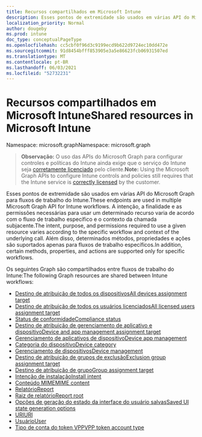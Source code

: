 ```yaml
---
title: Recursos compartilhados em Microsoft Intune
description: Esses pontos de extremidade são usados em várias API do Microsoft Graph para fluxos de trabalho do Intune.  A intenção, a finalidade e as permissões necessárias para usar um determinado recurso varia de acordo com o fluxo de trabalho específico e o contexto da chamada subjacente.  Além disso, determinados métodos, propriedades e ações são suportados apenas para fluxos de trabalho específicos.
localization_priority: Normal
author: dougeby
ms.prod: intune
doc_type: conceptualPageType
ms.openlocfilehash: cc5cbf0f96d3c9199ecd9b622d9724ec10dd472e
ms.sourcegitcommit: 91d8454bfff853905e3a5e86623fcb06931507ed
ms.translationtype: MT
ms.contentlocale: pt-BR
ms.lasthandoff: 06/03/2021
ms.locfileid: "52732231"
---
```

# <a name="shared-resources-in-microsoft-intune"></a><span data-ttu-id="b02f9-105">Recursos compartilhados em Microsoft Intune</span><span class="sxs-lookup"><span data-stu-id="b02f9-105">Shared resources in Microsoft Intune</span></span>

<span data-ttu-id="b02f9-106">Namespace: microsoft.graph</span><span class="sxs-lookup"><span data-stu-id="b02f9-106">Namespace: microsoft.graph</span></span>

> <span data-ttu-id="b02f9-107">**Observação:** O uso das APIs do Microsoft Graph para configurar controles e políticas do Intune ainda exige que o serviço do Intune seja [corretamente licenciado](https://www.microsoft.com/en-us/cloud-platform/microsoft-intune-pricing) pelo cliente.</span><span class="sxs-lookup"><span data-stu-id="b02f9-107">**Note:** Using the Microsoft Graph APIs to configure Intune controls and policies still requires that the Intune service is [correctly licensed](https://www.microsoft.com/en-us/cloud-platform/microsoft-intune-pricing) by the customer.</span></span>

<span data-ttu-id="b02f9-108">Esses pontos de extremidade são usados em várias API do Microsoft Graph para fluxos de trabalho do Intune.</span><span class="sxs-lookup"><span data-stu-id="b02f9-108">These endpoints are used in multiple Microsoft Graph API for Intune workflows.</span></span>  <span data-ttu-id="b02f9-109">A intenção, a finalidade e as permissões necessárias para usar um determinado recurso varia de acordo com o fluxo de trabalho específico e o contexto da chamada subjacente.</span><span class="sxs-lookup"><span data-stu-id="b02f9-109">The intent, purpose, and permissions required to use a given resource varies according to the specific workflow and context of the underlying call.</span></span>  <span data-ttu-id="b02f9-110">Além disso, determinados métodos, propriedades e ações são suportados apenas para fluxos de trabalho específicos.</span><span class="sxs-lookup"><span data-stu-id="b02f9-110">In addition, certain methods, properties, and actions are supported only for specific workflows.</span></span>

<span data-ttu-id="b02f9-111">Os seguintes Graph são compartilhados entre fluxos de trabalho do Intune:</span><span class="sxs-lookup"><span data-stu-id="b02f9-111">The following Graph resources are shared between Intune workflows:</span></span>  

- [<span data-ttu-id="b02f9-112">Destino de atribuição de todos os dispositivos</span><span class="sxs-lookup"><span data-stu-id="b02f9-112">All devices assignment target</span></span>](intune-shared-alldevicesassignmenttarget.md)
- [<span data-ttu-id="b02f9-113">Destino de atribuição de todos os usuários licenciados</span><span class="sxs-lookup"><span data-stu-id="b02f9-113">All licensed users assignment target</span></span>](intune-shared-alllicensedusersassignmenttarget.md)
- [<span data-ttu-id="b02f9-114">Status de conformidade</span><span class="sxs-lookup"><span data-stu-id="b02f9-114">Compliance status</span></span>](intune-shared-compliancestatus.md)
- [<span data-ttu-id="b02f9-115">Destino de atribuição de gerenciamento de aplicativo e dispositivo</span><span class="sxs-lookup"><span data-stu-id="b02f9-115">Device and app management assignment target</span></span>](intune-shared-deviceandappmanagementassignmenttarget.md)
- [<span data-ttu-id="b02f9-116">Gerenciamento de aplicativos de dispositivo</span><span class="sxs-lookup"><span data-stu-id="b02f9-116">Device app management</span></span>](intune-shared-deviceappmanagement.md)
- [<span data-ttu-id="b02f9-117">Categoria do dispositivo</span><span class="sxs-lookup"><span data-stu-id="b02f9-117">Device category</span></span>](intune-shared-devicecategory.md)
- [<span data-ttu-id="b02f9-118">Gerenciamento de dispositivos</span><span class="sxs-lookup"><span data-stu-id="b02f9-118">Device management</span></span>](intune-shared-devicemanagement.md)
- [<span data-ttu-id="b02f9-119">Destino de atribuição de grupos de exclusão</span><span class="sxs-lookup"><span data-stu-id="b02f9-119">Exclusion group assignment target</span></span>](intune-shared-exclusiongroupassignmenttarget.md)
- [<span data-ttu-id="b02f9-120">Destino de atribuição de grupo</span><span class="sxs-lookup"><span data-stu-id="b02f9-120">Group assignment target</span></span>](intune-shared-groupassignmenttarget.md)
- [<span data-ttu-id="b02f9-121">Intenção de instalação</span><span class="sxs-lookup"><span data-stu-id="b02f9-121">Install intent</span></span>](intune-shared-installintent.md)
- [<span data-ttu-id="b02f9-122">Conteúdo MIME</span><span class="sxs-lookup"><span data-stu-id="b02f9-122">MIME content</span></span>](intune-shared-mimecontent.md)
- [<span data-ttu-id="b02f9-123">Relatório</span><span class="sxs-lookup"><span data-stu-id="b02f9-123">Report</span></span>](intune-shared-report.md)
- [<span data-ttu-id="b02f9-124">Raiz de relatório</span><span class="sxs-lookup"><span data-stu-id="b02f9-124">Report root</span></span>](intune-shared-reportroot.md)
- [<span data-ttu-id="b02f9-125">Opções de geração do estado da interface do usuário salvas</span><span class="sxs-lookup"><span data-stu-id="b02f9-125">Saved UI state generation options</span></span>](intune-shared-saveduistategenerationoptions.md)
- [<span data-ttu-id="b02f9-126">URI</span><span class="sxs-lookup"><span data-stu-id="b02f9-126">URI</span></span>](intune-shared-uri.md)
- [<span data-ttu-id="b02f9-127">Usuário</span><span class="sxs-lookup"><span data-stu-id="b02f9-127">User</span></span>](intune-shared-user.md)
- [<span data-ttu-id="b02f9-128">Tipo de conta do token VPP</span><span class="sxs-lookup"><span data-stu-id="b02f9-128">VPP token account type</span></span>](intune-shared-vpptokenaccounttype.md)







